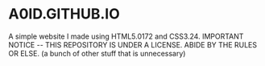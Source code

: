 # A0ID.GITHUB.IO
A simple website I made using HTML5.0172 and CSS3.24.
IMPORTANT NOTICE -- THIS REPOSITORY IS UNDER A LICENSE. ABIDE BY THE RULES OR ELSE.
(a bunch of other stuff that is unnecessary)

